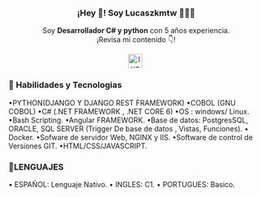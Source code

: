 <p align="center" width="300">
   
   <h3 align="center">¡Hey 👋! Soy Lucaszkmtw 👨🏻‍💻</h3>
</p>

<p align="center">Soy <strong>Desarrollador C# y python</strong> con 5 años experiencia.<br />¡Revisa mi contenido 👇!</p>
<p align="center">
   <a href="https://www.linkedin.com/in/lucas-noirat-33ba45184/" target="blank" style='margin-right:4px'>
    <img align="center" src="https://cdn.jsdelivr.net/npm/simple-icons@3.0.1/icons/linkedin.svg" alt="lucaszkmtw" height="28px" width="28px" />
  </a>

</p>

### 👋 Habilidades y Tecnologias


•PYTHON(DJANGO Y DJANGO REST
FRAMEWORK)
•COBOL (GNU COBOL)
•C# (.NET FRAMEWORK , .NET CORE
6)
•OS : windows/ Linux.
•Bash Scripting.
•Angular FRAMEWORK.
•Base de datos: PostgresSQL,
ORACLE, SQL SERVER (Trigger De
base de datos , Vistas, Funciones).
• Docker.
•Sofware de servidor Web, NGINX y
IIS.
•Software de control de Versiones
GIT.
•HTML/CSS/JAVASCRIPT.

### 👋LENGUAJES

• ESPAÑOL: Lenguaje Nativo.
• INGLES: C1. 
• PORTUGUES: Basico.
